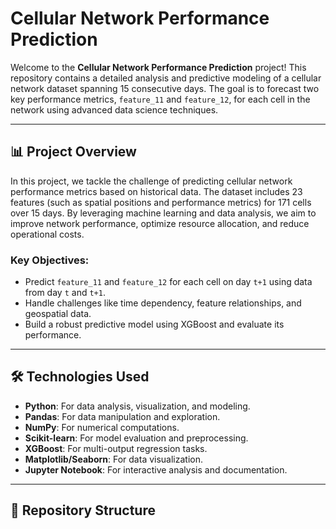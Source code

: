 
# Cellular Network Performance Prediction

Welcome to the **Cellular Network Performance Prediction** project! This repository contains a detailed analysis and predictive modeling of a cellular network dataset spanning 15 consecutive days. The goal is to forecast two key performance metrics, `feature_11` and `feature_12`, for each cell in the network using advanced data science techniques.

---

## 📊 **Project Overview**

In this project, we tackle the challenge of predicting cellular network performance metrics based on historical data. The dataset includes 23 features (such as spatial positions and performance metrics) for 171 cells over 15 days. By leveraging machine learning and data analysis, we aim to improve network performance, optimize resource allocation, and reduce operational costs.

### **Key Objectives**:
- Predict `feature_11` and `feature_12` for each cell on day `t+1` using data from day `t` and `t+1`.
- Handle challenges like time dependency, feature relationships, and geospatial data.
- Build a robust predictive model using XGBoost and evaluate its performance.

---

## 🛠️ **Technologies Used**

- **Python**: For data analysis, visualization, and modeling.
- **Pandas**: For data manipulation and exploration.
- **NumPy**: For numerical computations.
- **Scikit-learn**: For model evaluation and preprocessing.
- **XGBoost**: For multi-output regression tasks.
- **Matplotlib/Seaborn**: For data visualization.
- **Jupyter Notebook**: For interactive analysis and documentation.

---

## 📂 **Repository Structure**
